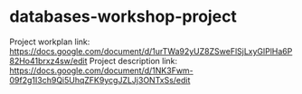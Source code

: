 # databases-workshop-project

Project workplan link: https://docs.google.com/document/d/1urTWa92yUZ8ZSweFlSjLxyGlPlHa6P82Ho41brxz4sw/edit
Project description link: https://docs.google.com/document/d/1NK3Fwm-09f2g1I3ch9Qi5UhqZFK9ycgJZLJj3ONTxSs/edit
